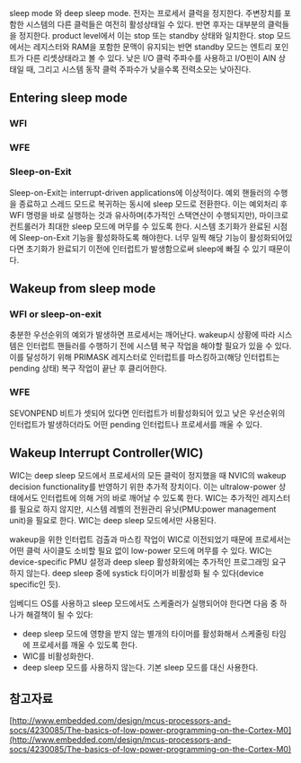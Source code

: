 sleep mode 와 deep sleep mode. 전자는 프로세서 클럭을 정지한다. 주변장치를 포함한 시스템의 다른 클럭들은 여전히 활성상태일 수 있다. 반면 후자는 대부분의 클럭들을 정지한다. product level에서 이는 stop 또는 standby 상태와 일치한다. stop 모드에서는 레지스터와 RAM을 포함한 문맥이 유지되는 반면 standby 모드는 엔트리 포인트가 다른 리셋상태라고 볼 수 있다. 낮은 I/O 클럭 주파수를 사용하고 I/O핀이 AIN 상태일 때, 그리고 시스템 동작 클럭 주파수가 낮을수록 전력소모는 낮아진다.

## Entering sleep mode

### WFI

### WFE

### Sleep-on-Exit

Sleep-on-Exit는 interrupt-driven applications에 이상적이다. 예외 핸들러의 수행을 종료하고 스레드 모드로 복귀하는 동시에 sleep 모드로 전환한다. 이는 예외처리 후 WFI 명령을 바로 실행하는 것과 유사하며(추가적인 스택연산이 수행되지만), 마이크로컨트롤러가 최대한 sleep 모드에 머무를 수 있도록 한다. 시스템 초기화가 완료된 시점에 Sleep-on-Exit 기능을 활성화하도록 해야한다. 너무 일찍 해당 기능이 활성화되어있다면 초기화가 완료되기 이전에 인터럽트가 발생함으로써 sleep에 빠질 수 있기 때문이다.

## Wakeup from sleep mode

### WFI or sleep-on-exit

충분한 우선순위의 예외가 발생하면 프로세서는 깨어난다. wakeup시 상황에 따라 시스템은 인터럽트 핸들러를 수행하기 전에 시스템 복구 작업을 해야할 필요가 있을 수 있다. 이를 달성하기 위해 PRIMASK 레지스터로 인터럽트를 마스킹하고(해당 인터럽트는 pending 상태) 복구 작업이 끝난 후 클리어한다.

### WFE

SEVONPEND 비트가 셋되어 있다면 인터럽트가 비활성화되어 있고 낮은 우선순위의 인터럽트가 발생하더라도 어떤 pending 인터럽트나 프로세서를 깨울 수 있다.

## Wakeup Interrupt Controller(WIC)

WIC는 deep sleep 모드에서 프로세서의 모든 클럭이 정지했을 때 NVIC의 wakeup decision functionality를 반영하기 위한 추가적 장치이다. 이는 ultralow-power 상태에서도 인터럽트에 의해 거의 바로 깨어날 수 있도록 한다. WIC는 추가적인 레지스터를 필요로 하지 않지만, 시스템 레벨의 전원관리 유닛(PMU:power management unit)을 필요로 한다. WIC는 deep sleep 모드에서만 사용된다.

wakeup을 위한 인터럽트 검출과 마스킹 작업이 WIC로 이전되었기 때문에 프로세서는 어떤 클럭 사이클도 소비할 필요 없이 low-power 모드에 머무를 수 있다. WIC는 device-specific PMU 설정과 deep sleep 활성화외에는 추가적인 프로그래밍 요구하지 않는다. deep sleep 중에 systick 타이머가 비활성화 될 수 있다(device specific인 듯).

임베디드 OS를 사용하고 sleep 모드에서도 스케줄러가 실행되어야 한다면 다음 중 하나가 해결책이 될 수 있다:

* deep sleep 모드에 영향을 받지 않는 별개의 타이머를 활성화해서 스케줄링 타임에 프로세서를 깨울 수 있도록 한다.
* WIC를 비활성화한다.
* deep sleep 모드를 사용하지 않는다. 기본 sleep 모드를 대신 사용한다.

## 참고자료

[http://www.embedded.com/design/mcus-processors-and-socs/4230085/The-basics-of-low-power-programming-on-the-Cortex-M0](http://www.embedded.com/design/mcus-processors-and-socs/4230085/The-basics-of-low-power-programming-on-the-Cortex-M0)

